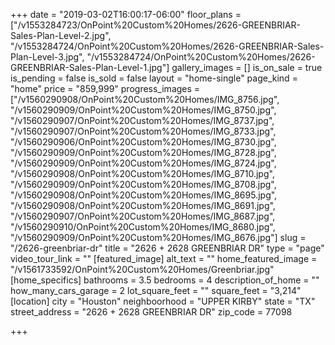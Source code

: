 +++
date = "2019-03-02T16:00:17-06:00"
floor_plans = ["/v1553284723/OnPoint%20Custom%20Homes/2626-GREENBRIAR-Sales-Plan-Level-2.jpg", "/v1553284724/OnPoint%20Custom%20Homes/2626-GREENBRIAR-Sales-Plan-Level-3.jpg", "/v1553284724/OnPoint%20Custom%20Homes/2626-GREENBRIAR-Sales-Plan-Level-1.jpg"]
gallery_images = []
is_on_sale = true
is_pending = false
is_sold = false
layout = "home-single"
page_kind = "home"
price = "859,999"
progress_images = ["/v1560290908/OnPoint%20Custom%20Homes/IMG_8756.jpg", "/v1560290909/OnPoint%20Custom%20Homes/IMG_8750.jpg", "/v1560290907/OnPoint%20Custom%20Homes/IMG_8737.jpg", "/v1560290907/OnPoint%20Custom%20Homes/IMG_8733.jpg", "/v1560290906/OnPoint%20Custom%20Homes/IMG_8730.jpg", "/v1560290909/OnPoint%20Custom%20Homes/IMG_8728.jpg", "/v1560290909/OnPoint%20Custom%20Homes/IMG_8724.jpg", "/v1560290908/OnPoint%20Custom%20Homes/IMG_8710.jpg", "/v1560290909/OnPoint%20Custom%20Homes/IMG_8708.jpg", "/v1560290908/OnPoint%20Custom%20Homes/IMG_8695.jpg", "/v1560290908/OnPoint%20Custom%20Homes/IMG_8691.jpg", "/v1560290907/OnPoint%20Custom%20Homes/IMG_8687.jpg", "/v1560290910/OnPoint%20Custom%20Homes/IMG_8680.jpg", "/v1560290909/OnPoint%20Custom%20Homes/IMG_8676.jpg"]
slug = "/2626-greenbriar-dr"
title = "2626 + 2628 GREENBRIAR DR"
type = "page"
video_tour_link = ""
[featured_image]
alt_text = ""
home_featured_image = "/v1561733592/OnPoint%20Custom%20Homes/Greenbriar.jpg"
[home_specifics]
bathrooms = 3.5
bedrooms = 4
description_of_home = ""
how_many_cars_garage = 2
lot_square_feet = ""
square_feet = "3,214"
[location]
city = "Houston"
neighboorhood = "UPPER KIRBY"
state = "TX"
street_address = "2626 + 2628 GREENBRIAR DR"
zip_code = 77098

+++
